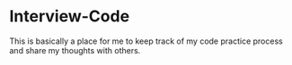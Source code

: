 # Interview-Code

This is basically a place for me to keep track of my code practice process and share my thoughts with others.



